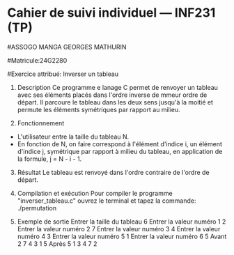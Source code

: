 Cahier de suivi individuel — INF231 (TP)
===============================================

#ASSOGO MANGA GEORGES MATHURIN <br>

#Matricule:24G2280 <br>

#Exercice attribué: Inverser un tableau <br>

1. Description
Ce programme e lanage C permet de renvoyer un tableau avec ses éléments placés dans l'ordre inverse de mmeur ordre de départ. Il parcoure le tableau dans les deux sens jusqu'à la moitié et permute les éléments symétriques par rapport au milieu.

2. Fonctionnement
 - L'utilisateur entre la taille du tableau N.
 - En fonction de N, on faire correspond à l'élément d'indice i, un élément d'indice j, symétrique par rapport à milieu du tableau, en application de la formule, j = N - i - 1.

3. Résultat
  Le tableau est renvoyé dans l'ordre contraire de l'ordre de départ.

4. Compilation et exécution
 Pour compiler le programme "inverser_tableau.c" ouvrez le terminal et tapez la commande: ./permutation

5. Exemple de sortie
Entrer la taille du tableau
6
Entrer la valeur numéro 1
2
Entrer la valeur numéro 2
7
Entrer la valeur numéro 3
4
Entrer la valeur numéro 4
3
Entrer la valeur numéro 5
1
Entrer la valeur numéro 6
5
Avant
2 7 4 3 1 5
Après
5 1 3 4 7 2